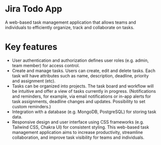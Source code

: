 # Jira Todo App

A web-based task management application that allows teams and individuals to efficiently organize, track and collaborate
on tasks.

# Key features

- User authentication and authorization defines user roles (e.g. admin, team member) for access control.
- Create and manage tasks. Users can create, edit and delete tasks. Each task will have attributes such as name,
  description, deadline, priority and assignment (etc).
- Tasks can be organized into projects. The task board and workflow will be intuitive and offer a view of tasks
  currently in progress. (Notifications and reminders, for example, via email notifications or in-app alerts for task
  assignments, deadline changes and updates. Possibility to set custom reminders.)
- Integration with a database (e.g. MongoDB, PostgreSQL) for storing task data.
- Responsive design and user interface using CSS frameworks (e.g. Tailwind CSS, Chakra UI) for consistent styling. This
  web-based task management application aims to increase productivity, streamline collaboration, and improve task
  visibility for teams and individuals.

<!-- TODO: finish the description once the informations are available -->